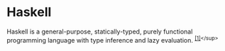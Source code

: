 # Haskell 

Haskell is a general-purpose, statically-typed, purely functional programming language with type inference and lazy evaluation. <sup>[[1]](https://en.wikipedia.org/wiki/Haskell_(programming_language))</sup>